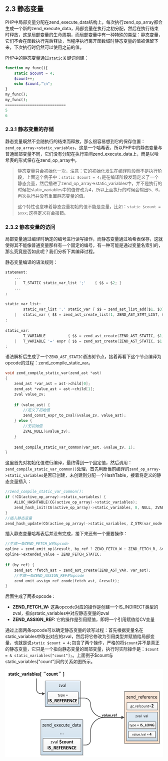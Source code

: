 ## 2.3 静态变量
PHP中局部变量分配在zend_execute_data结构上，每次执行zend_op_array都会生成一个新的zend_execute_data，局部变量在执行之初分配，然后在执行结束时释放，这是局部变量的生命周期，而局部变量中有一种特殊的类型：静态变量，它们不会在函数执行完后释放，当程序执行离开函数域时静态变量的值被保留下来，下次执行时仍然可以使用之前的值。

PHP中的静态变量通过`static`关键词创建：
```php
function my_func(){
    static $count = 4;
    $count++;
    echo $count,"\n";
}
my_func();
my_func();
===========================
5
6
```
### 2.3.1 静态变量的存储
静态变量既然不会随执行的结束而释放，那么很容易想到它的保存位置：`zend_op_array->static_variables`，这是一个哈希表，所以PHP中的静态变量与普通局部变量不同，它们没有分配在执行空间zend_execute_data上，而是以哈希表的形式保存在zend_op_array中。

> 静态变量只会初始化一次，注意：它的初始化发生在编译阶段而不是执行阶段，上面这个例子中：`static $count = 4;`是在编译阶段发现定义了一个静态变量，然后插进了zend_op_array->static_variables中，并不是执行的时候把static_variables中的值修改为4，所以上面执行的时候会输出5、6，再次执行并没有重置静态变量的值。
>
> 这个特性也意味着静态变量初始的值不能是变量，比如：`static $count = $xxx;`这样定义将会报错。

### 2.3.2 静态变量的访问
局部变量通过编译时确定的编号进行读写操作，而静态变量通过哈希表保存，这就使得其不能像普通变量那样有一个固定的编号，有一种可能是通过变量名索引的，那么究竟是否如此呢？我们分析下其编译过程。

静态变量编译的语法规则：
```c
statement:
    ...
    |   T_STATIC static_var_list ';'    { $$ = $2; }
    ...
;

static_var_list:
        static_var_list ',' static_var { $$ = zend_ast_list_add($1, $3); }
    |   static_var { $$ = zend_ast_create_list(1, ZEND_AST_STMT_LIST, $1); }
;

static_var:
        T_VARIABLE          { $$ = zend_ast_create(ZEND_AST_STATIC, $1, NULL); }
    |   T_VARIABLE '=' expr { $$ = zend_ast_create(ZEND_AST_STATIC, $1, $3); }
;
```
语法解析后生成了一个`ZEND_AST_STATIC`语法树节点，接着再看下这个节点编译为opcode的过程：zend_compile_static_var。
```c
void zend_compile_static_var(zend_ast *ast)
{
    zend_ast *var_ast = ast->child[0];
    zend_ast *value_ast = ast->child[1];
    zval value_zv;

    if (value_ast) {
        //定义了初始值
        zend_const_expr_to_zval(&value_zv, value_ast);
    } else {
        //无初始值
        ZVAL_NULL(&value_zv);
    }

    zend_compile_static_var_common(var_ast, &value_zv, 1);
}
```
这里首先对初始化值进行编译，最终得到一个固定值，然后调用：`zend_compile_static_var_common()`处理，首先判断当前编译的`zend_op_array->static_variables`是否已创建，未创建则分配一个HashTable，接着将定义的静态变量插入：
```c
//zend_compile_static_var_common():
if (!CG(active_op_array)->static_variables) {
    ALLOC_HASHTABLE(CG(active_op_array)->static_variables);
    zend_hash_init(CG(active_op_array)->static_variables, 8, NULL, ZVAL_PTR_DTOR, 0);
}
//插入静态变量
zend_hash_update(CG(active_op_array)->static_variables, Z_STR(var_node.u.constant), value);
```
插入静态变量哈希表后并没有完成，接下来还有一个重要操作：
```c
//生成一条ZEND_FETCH_W的opcode
opline = zend_emit_op(&result, by_ref ? ZEND_FETCH_W : ZEND_FETCH_R, &var_node, NULL);
opline->extended_value = ZEND_FETCH_STATIC;

if (by_ref) {
    zend_ast *fetch_ast = zend_ast_create(ZEND_AST_VAR, var_ast);
    //生成一条ZEND_ASSIGN_REF的opcode
    zend_emit_assign_ref_znode(fetch_ast, &result);
}
```
后面生成了两条opcode：
* __ZEND_FETCH_W:__ 这条opcode对应的操作是创建一个IS_INDIRECT类型的zval，指向static_variables中对应静态变量的zval
* __ZEND_ASSIGN_REF:__ 它的操作是引用赋值，即将一个引用赋值给CV变量

通过上面两条opcode可以确定静态变量的读写过程：首先根据变量名在static_variables中取出对应的zval，然后将它修改为引用类型并赋值给局部变量，也就是说`static $count = 4;`包含了两个操作，严格的将`$count`并不是真正的静态变量，它只是一个指向静态变量的局部变量，执行时实际操作是：`$count = & static_variables["count"];`。上面例子$count与static_variables["count"]间的关系如图所示。

![](../img/zend_static_ref.png)

